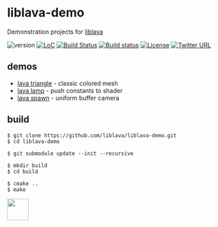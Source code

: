# liblava-demo
Demonstration projects for <a href="https://git.io/liblava">liblava</a>

![version](https://img.shields.io/badge/version-0.4.3-blue) [![LoC](https://tokei.rs/b1/github/liblava/liblava-demo?category=code)](https://github.com/liblava/liblava-demo) [![Build Status](https://travis-ci.com/liblava/liblava-demo.svg?branch=master)](https://travis-ci.com/liblava/liblava-demo) [![Build status](https://ci.appveyor.com/api/projects/status/oe7xaf1woualri1b?svg=true)](https://ci.appveyor.com/project/TheLavaBlock/liblava-demo) [![License](https://img.shields.io/badge/license-MIT-lightgrey.svg)](LICENSE) [![Twitter URL](https://img.shields.io/twitter/url/http/shields.io.svg?style=social&label=Follow)](https://twitter.com/thelavablock)

## demos

* [lava triangle](https://github.com/liblava/liblava-demo/blob/master/triangle/triangle.cpp) - classic colored mesh
* [lava lamp](https://github.com/liblava/liblava-demo/blob/master/lamp/lamp.cpp) - push constants to shader
* [lava spawn](https://github.com/liblava/liblava-demo/blob/master/spawn/spawn.cpp) - uniform buffer camera

## build

```
$ git clone https://github.com/liblava/liblava-demo.git
$ cd liblava-demo

$ git submodule update --init --recursive

$ mkdir build
$ cd build

$ cmake ..
$ make
```

<a href="https://lava-block.com"><img src="https://github.com/liblava.png" width="50"></a>
